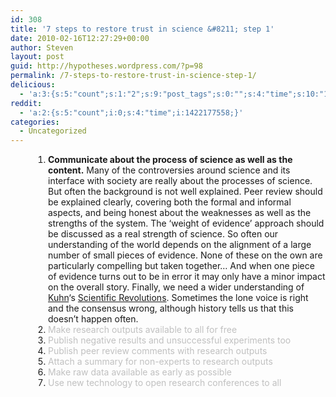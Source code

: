 ```yaml
---
id: 308
title: '7 steps to restore trust in science &#8211; step 1'
date: 2010-02-16T12:27:29+00:00
author: Steven
layout: post
guid: http://hypotheses.wordpress.com/?p=98
permalink: /7-steps-to-restore-trust-in-science-step-1/
delicious:
  - 'a:3:{s:5:"count";s:1:"2";s:9:"post_tags";s:0:"";s:4:"time";s:10:"1298644477";}'
reddit:
  - 'a:2:{s:5:"count";i:0;s:4:"time";i:1422177558;}'
categories:
  - Uncategorized
---
```

<ol style="padding-left:60px;">
  <li>
    <strong>Communicate about the process of science as well as the content.</strong> Many of the controversies around science and its interface with society are really about the processes of science. But often the background is not well explained. Peer review should be explained clearly, covering both the formal and informal aspects, and being honest about the weaknesses as well as the strengths of the system. The &#8216;weight of evidence&#8217; approach should be discussed as a real strength of science. So often our understanding of the world depends on the alignment of a large number of small pieces of evidence. None of these on the own are particularly compelling but taken together&#8230; And when one piece of evidence turns out to be in error it may only have a minor impact on the overall story. Finally, we need a wider understanding of <a href="http://en.wikipedia.org/wiki/Thomas_Samuel_Kuhn" target="_blank">Kuhn</a>&#8216;s <a href="http://en.wikipedia.org/wiki/The_Structure_of_Scientific_Revolutions" target="_blank">Scientific Revolutions</a>. Sometimes the lone voice is right and the consensus wrong, although history tells us that this doesn&#8217;t happen often.
  </li>
  <li>
    <span style="color:#c0c0c0;">Make research outputs available to all for free</span>
  </li>
  <li>
    <span style="color:#c0c0c0;">Publish negative results and unsuccessful experiments too</span>
  </li>
  <li>
    <span style="color:#c0c0c0;">Publish peer review comments with research outputs</span>
  </li>
  <li>
    <span style="color:#c0c0c0;">Attach a summary for non-experts to research outputs</span>
  </li>
  <li>
    <span style="color:#c0c0c0;">Make raw data available as early as possible</span>
  </li>
  <li>
    <span style="color:#c0c0c0;">Use new technology to open research conferences to all</span>
  </li>
</ol>